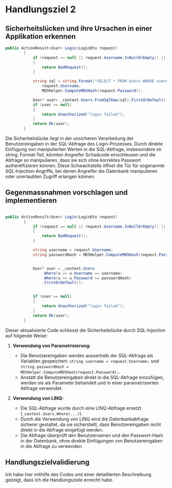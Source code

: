 # Handlungsziel 2

## Sicherheitslücken und ihre Ursachen in einer Applikation erkennen

```csharp
public ActionResult<User> Login(LoginDto request)
        {
            if (request == null || request.Username.IsNullOrEmpty() || request.Password.IsNullOrEmpty())
            {
                return BadRequest();
            }

            string sql = string.Format("SELECT * FROM Users WHERE username = '{0}' AND password = '{1}'", 
                request.Username, 
                MD5Helper.ComputeMD5Hash(request.Password));

            User? user= _context.Users.FromSqlRaw(sql).FirstOrDefault();
            if (user == null)
            {
                return Unauthorized("login failed");
            }
            return Ok(user);
        }
```

Die Sicherheitslücke liegt in der unsicheren Verarbeitung der Benutzereingaben in der SQL-Abfrage des Login-Prozesses. Durch direkte Einfügung von manipulierten Werten in die SQL-Abfrage, insbesondere im string. Format-Teil, könnten Angreifer Schadcode einschleusen und die Abfrage so manipulieren, dass sie sich ohne korrektes Passwort authentifizieren können. Diese Schwachstelle öffnet die Tür für sogenannte SQL-Injection-Angriffe, bei denen Angreifer die Datenbank manipulieren oder unerlaubten Zugriff erlangen können.

## Gegenmassnahmen vorschlagen und implementieren

```csharp

public ActionResult<User> Login(LoginDto request)
        {
            if (request == null || request.Username.IsNullOrEmpty() || request.Password.IsNullOrEmpty())
            {
                return BadRequest();
            }

            string username = request.Username;
            string passwordHash = MD5Helper.ComputeMD5Hash(request.Password);


            User? user = _context.Users
                .Where(u => u.Username == username)
                .Where(u => u.Password == passwordHash)
                .FirstOrDefault();


            if (user == null)
            {
                return Unauthorized("login failed");
            }
            return Ok(user);
        }
```

Dieser aktualisierte Code schliesst die Sicherheitslücke durch SQL-Injection auf folgende Weise:

1. **Verwendung von Parametrisierung:**
   - Die Benutzereingaben werden ausserhalb der SQL-Abfrage als Variablen gespeichert: `string username = request.Username;` und `string passwordHash = MD5Helper.ComputeMD5Hash(request.Password);`.
   - Anstatt die Benutzereingaben direkt in die SQL-Abfrage einzufügen, werden sie als Parameter behandelt und in einer parametrisierten Abfrage verwendet.

2. **Verwendung von LINQ:**
   - Die SQL-Abfrage wurde durch eine LINQ-Abfrage ersetzt (`_context.Users.Where(...)`).
   - Durch die Verwendung von LINQ wird die Datenbankabfrage sicherer gestaltet, da sie sicherstellt, dass Benutzereingaben nicht direkt in die Abfrage eingefügt werden.
   - Die Abfrage überprüft den Benutzernamen und den Passwort-Hash in der Datenbank, ohne direkte Einfügungen von Benutzereingaben in die Abfrage zu verwenden.


## Handlungszielvalidierung
Ich habe hier mithilfe des Codes und einer detaillierten Beschreibung gezeigt, dass ich die Handlungsziele erreicht habe. 
